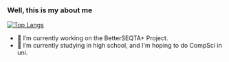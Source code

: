 ### Well, this is my about me

[![Top Langs](https://github-readme-stats.vercel.app/api/top-langs/?username=crazypersonalph)](https://github.com/anuraghazra/github-readme-stats)



- 🔭 I’m currently working on the BetterSEQTA+ Project.
- 🌱 I’m currently studying in high school, and I'm hoping to do CompSci in uni.
